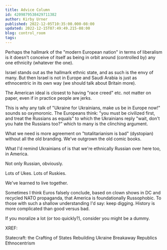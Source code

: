 ```yaml
---
title: Advice Column
id: 4209879538429711382
author: Kirby Urner
published: 2022-12-05T10:35:00.000-08:00
updated: 2022-12-15T07:49:49.215-08:00
blog: control_room
tags: 
---
```


Perhaps the hallmark of the "modern European nation" in terms of liberalism is 
it doesn't conceive of itself as being in orbit around (controlled by) 
any one ethnicity (whatever the one). 

Israel stands out as the hallmark 
ethnic state, and as such is the envy of many.  But
 then Israel is not in Europe and Saudi Arabia is just as ethnocentric 
in its own way (we should talk about Britain more). 

The American ideal 
is closest to having "race creed" etc. not matter on paper, even if in 
practice people are jerks. 

This is why any talk of "Ukraine for 
Ukrainians, make us be in Europe now!" sounds so oxymoronic.  The 
Europeans think:  "you must be civilized first, and treat the Russians 
as equals" to which the Ukrainians reply "wait, don't you hate the 
Russians too?" which to many is the clinching argument. 

What we need is
 more agreement on "totalitarianism is bad" (dystopian) without all the 
old branding.  We've outgrown the old comic books.

What I'd remind Ukrainians of is that we're ethnically Russian over here too, in America. 

Not only Russian, obviously. 

Lots of Ukes. Lots of Ruskies. 

We've learned to live together. 

Sometimes I think Euros falsely conclude, based on clown shows in DC and recycled NATO propaganda, that America is foundationally Russophobic. To those with such a shallow understanding I'd say: keep digging. History is more complicated than good versus bad. 

If you moralize a lot (or too quickly?), consider you might be a dummy.

XREF:  

Statecraft: the Crafting of States
Rebuilding Ukraine
Breakaway Republics
Ethnocentrism
